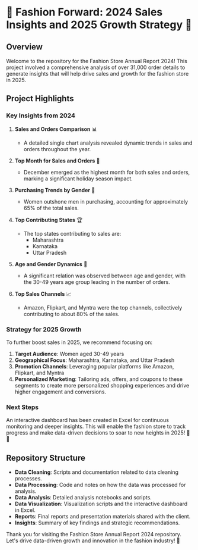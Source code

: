 # 🚀 Fashion Forward: 2024 Sales Insights and 2025 Growth Strategy 🚀

## Overview
Welcome to the repository for the Fashion Store Annual Report 2024! This project involved a comprehensive analysis of over 31,000 order details to generate insights that will help drive sales and growth for the fashion store in 2025.

## Project Highlights

### Key Insights from 2024

1. **Sales and Orders Comparison** 📊
   - A detailed single chart analysis revealed dynamic trends in sales and orders throughout the year.

2. **Top Month for Sales and Orders** 📅
   - December emerged as the highest month for both sales and orders, marking a significant holiday season impact.

3. **Purchasing Trends by Gender** 👫
   - Women outshone men in purchasing, accounting for approximately 65% of the total sales.

4. **Top Contributing States** 🏆
   - The top states contributing to sales are:
     - Maharashtra
     - Karnataka
     - Uttar Pradesh

5. **Age and Gender Dynamics** 👥
   - A significant relation was observed between age and gender, with the 30-49 years age group leading in the number of orders.

6. **Top Sales Channels** 📈
   - Amazon, Flipkart, and Myntra were the top channels, collectively contributing to about 80% of the sales.

### Strategy for 2025 Growth

To further boost sales in 2025, we recommend focusing on:

1. **Target Audience**: Women aged 30-49 years
2. **Geographical Focus**: Maharashtra, Karnataka, and Uttar Pradesh
3. **Promotion Channels**: Leveraging popular platforms like Amazon, Flipkart, and Myntra
4. **Personalized Marketing**: Tailoring ads, offers, and coupons to these segments to create more personalized shopping experiences and drive higher engagement and conversions.

### Next Steps

An interactive dashboard has been created in Excel for continuous monitoring and deeper insights. This will enable the fashion store to track progress and make data-driven decisions to soar to new heights in 2025! 💼✨

## Repository Structure

- **Data Cleaning**: Scripts and documentation related to data cleaning processes.
- **Data Processing**: Code and notes on how the data was processed for analysis.
- **Data Analysis**: Detailed analysis notebooks and scripts.
- **Data Visualization**: Visualization scripts and the interactive dashboard in Excel.
- **Reports**: Final reports and presentation materials shared with the client.
- **Insights**: Summary of key findings and strategic recommendations.


Thank you for visiting the Fashion Store Annual Report 2024 repository. Let's drive data-driven growth and innovation in the fashion industry! 🚀
